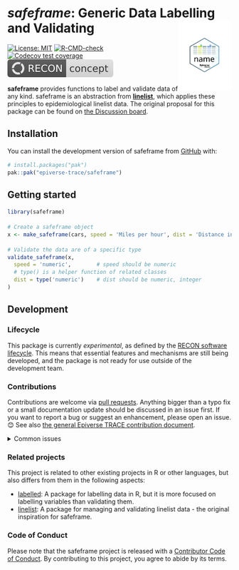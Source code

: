 
<!-- README.md is generated from README.Rmd. Please edit that file. -->
<!-- The code to render this README is stored in .github/workflows/render-readme.yaml -->
<!-- Variables marked with double curly braces will be transformed beforehand: -->
<!-- `packagename` is extracted from the DESCRIPTION file -->
<!-- `gh_repo` is extracted via a special environment variable in GitHub Actions -->

# *safeframe*: Generic Data Labelling and Validating <img src="man/figures/logo.svg" align="right" width="120" alt="Logo for safeframe" />

<!-- badges: start -->

[![License:
MIT](https://img.shields.io/badge/License-MIT-yellow.svg)](https://opensource.org/license/mit/)
[![R-CMD-check](https://github.com/epiverse-trace/safeframe/actions/workflows/R-CMD-check.yaml/badge.svg)](https://github.com/epiverse-trace/safeframe/actions/workflows/R-CMD-check.yaml)
[![Codecov test
coverage](https://codecov.io/gh/epiverse-trace/safeframe/branch/main/graph/badge.svg)](https://app.codecov.io/gh/epiverse-trace/safeframe?branch=main)
[![lifecycle-concept](https://raw.githubusercontent.com/reconverse/reconverse.github.io/master/images/badge-concept.svg)](https://www.reconverse.org/lifecycle.html#experimental)

<!-- badges: end -->

**safeframe** provides functions to label and validate data of any kind.
safeframe is an abstraction from
[**linelist**](https://github.com/epiverse-trace/linelist), which
applies these principles to epidemiological linelist data. The original
proposal for this package can be found on [the Discussion
board](https://github.com/orgs/epiverse-trace/discussions/221).

## Installation

You can install the development version of safeframe from
[GitHub](https://github.com/) with:

``` r
# install.packages("pak")
pak::pak("epiverse-trace/safeframe")
```

## Getting started

``` r
library(safeframe)

# Create a safeframe object
x <- make_safeframe(cars, speed = 'Miles per hour', dist = 'Distance in miles')

# Validate the data are of a specific type
validate_safeframe(x, 
  speed = 'numeric',        # speed should be numeric
  # type() is a helper function of related classes
  dist = type('numeric')    # dist should be numeric, integer
)
```

## Development

### Lifecycle

This package is currently *experimental*, as defined by the [RECON
software lifecycle](https://www.reconverse.org/lifecycle.html). This
means that essential features and mechanisms are still being developed,
and the package is not ready for use outside of the development team.

### Contributions

Contributions are welcome via [pull
requests](https://github.com/epiverse-trace/safeframe/pulls). Anything
bigger than a typo fix or a small documentation update should be
discussed in an issue first. If you want to report a bug or suggest an
enhancement, please open an issue. 😊 See also [the general Epiverse
TRACE contribution
document](https://github.com/epiverse-trace/.github/blob/main/CONTRIBUTING.md).

<details>
<summary>
Common issues
</summary>

To make it easier for us to evaluate your contribution, please run the
following commands before submitting a pull request to ensure your code
is consistent with the rest of the package:

``` r
styler::style_pkg()
devtools::document()
spelling::update_wordlist(pkg = ".", vignettes = TRUE)

lintr::lint_package()

devtools::test()
devtools::check()
```

This will reduce the time it takes for us to review your contribution.
Thank you! 😊

</details>

### Related projects

This project is related to other existing projects in R or other
languages, but also differs from them in the following aspects:

- [labelled](https://github.com/larmarange/labelled/): A package for
  labelling data in R, but it is more focused on labelling variables
  than validating them.
- [linelist](https://github.com/epiverse-trace/linelist): A package for
  managing and validating linelist data - the original inspiration for
  safeframe.

### Code of Conduct

Please note that the safeframe project is released with a [Contributor
Code of
Conduct](https://github.com/epiverse-trace/.github/blob/main/CODE_OF_CONDUCT.md).
By contributing to this project, you agree to abide by its terms.
